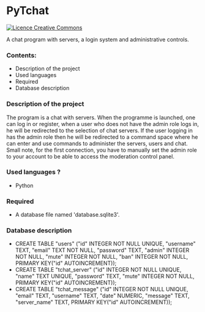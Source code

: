 # PyTchat
<a rel="license" href="http://creativecommons.org/licenses/by-nc-nd/4.0/"><img alt="Licence Creative Commons" style="border-width:0" src="https://i.creativecommons.org/l/by-nc-nd/4.0/80x15.png" /></a>

 A chat program with servers, a login system and administrative controls.

### Contents: 
- Description of the project
- Used languages
- Required
- Database description

### Description of the project

The program is a chat with servers. When the programme is launched, one can log in or register, when a user who does not have the admin role logs in, he will be redirected to the selection of chat servers. If the user logging in has the admin role then he will be redirected to a command space where he can enter and use commands to administer the servers, users and chat.
Small note, for the first connection, you have to manually set the admin role to your account to be able to access the moderation control panel.

### Used languages ?

+ Python

### Required

+ A database file named 'database.sqlite3'.

### Database description

+ CREATE TABLE "users" ("id"	INTEGER NOT NULL UNIQUE, "username"	TEXT, "email"	TEXT NOT NULL, "password"	TEXT, "admin"	INTEGER NOT NULL, "mute"	INTEGER NOT NULL, "ban"	INTEGER NOT NULL, PRIMARY KEY("id" AUTOINCREMENT));
+ CREATE TABLE "tchat_server" ("id"	INTEGER NOT NULL UNIQUE, "name"	TEXT UNIQUE, "password"	TEXT, "mute"	INTEGER NOT NULL, PRIMARY KEY("id" AUTOINCREMENT));
+ CREATE TABLE "tchat_message" ("id"	INTEGER NOT NULL UNIQUE,	"email"	TEXT,	"username"	TEXT,	"date"	NUMERIC,	"message"	TEXT,	"server_name"	TEXT,	PRIMARY KEY("id" AUTOINCREMENT));
